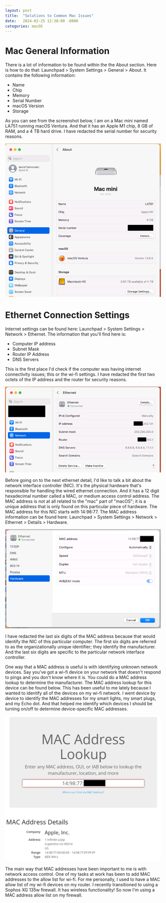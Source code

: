 ```yaml
---
layout: post
title:  "Solutions to Common Mac Issues"
date:   2024-02-25 12:38:00 -0800
categories: macOS
---
```

# Mac General Information
There is a lot of information to be found within the the About section. Here is how to do that: Launchpad > System Settings > General > About. It contains the following information:
 
* Name
* Chip
* Memory
* Serial Number
* macOS Version
* Storage

As you can see from the screenshot below, I am on a Mac mini named LA751 running macOS Ventura. And that it has an Apple M1 chip, 8 GB of RAM, and a 4 TB hard drive. I have redacted the serial number for security reasons. 

![macOS_General_Info](/assets/mac-system-info/macOS_General_Info.PNG)

# Ethernet Connection Settings
Internet settings can be found here: Launchpad > System Settings > Network > Ethernet. The information that you'll find here is: 

* Computer IP address
* Subnet Mask
* Router IP Address
* DNS Servers

This is the first place I'd check if the computer was having internet connectivity issues; this or the wi-fi settings. I have redacted the first two octets of the IP address and the router for security reasons. 

![mac-ethernet-details](/assets/mac-system-info/mac-ethernet-details.PNG)

Before going on to the next ethernet detail, I'd like to talk a bit about the network interface controller (NIC). It's the physical hardware that's responsible for handling the wired ethernet connection. And it has a 12 digit hexadecimal number called a MAC, or medium access control address. The MAC address is not at all related to the "mac" part of "macOS"; it is a unique address that is only found on this particular piece of hardware. The MAC address for this NIC starts with 14:98:77. The MAC address information can be found here: Launchpad > System Settings > Network > Ethernet > Details > Hardware.

![ethernet-mac-address](/assets/mac-system-info/ethernet-mac-address.PNG)

I have redacted the last six digits of the MAC address because that would identify the NIC of this particular computer. The first six digits are referred to as the organizationally unique identifier; they identify the manufacturer. And the last six digits are specific to the particular network interface controller. 

One way that a MAC address is useful is with identifying unknown network devices. Say you've got a wi-fi device on your network that doesn't respond to pings and you don't know where it is. You could do a MAC address lookup to determine the manufacturer. The MAC address lookup for this device can be found below. This has been useful to me lately because I wanted to identify all of the devices on my wi-fi network. I went device by device to identify the MAC addresses for my smart lights, my smart plugs, and my Echo dot. And that helped me identify which devices I should be turning on/off to determine device-specific MAC addresses.

![mac-address-lookup](/assets/mac-system-info/mac-address-lookup.PNG)

The main way that MAC addresses have been important to me is with network access control. One of my tasks at work has been to add MAC addresses to the allow list for wi-fi. For me personally, I used to have a MAC allow list of my wi-fi devices on my router. I recently transitioned to using a Sophos XG 135w firewall. It has wireless functionality! So now I'm using a MAC address allow list on my firewall.